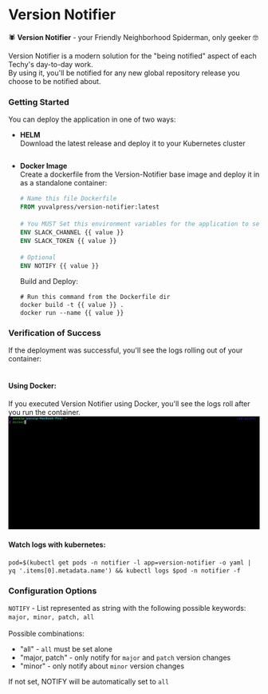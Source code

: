 # Version Notifier
🕷 **Version Notifier** - your Friendly Neighborhood Spiderman, only geeker 🤓

Version Notifier is a modern solution for the "being notified" aspect of each Techy's day-to-day work.
</br>By using it, you'll be notified for any new global repository release you choose to be notified about.

### Getting Started
You can deploy the application in one of two ways:
* **HELM**
</br> Download the latest release and deploy it to your Kubernetes cluster </br>
    ```shell
    
    ```

* **Docker Image**
</br> Create a dockerfile from the Version-Notifier base image and deploy it in as a standalone container:
    ```dockerfile
    # Name this file Dockerfile
    FROM yuvalpress/version-notifier:latest
    
    # You MUST Set this environment variables for the application to send notification to slack
    ENV SLACK_CHANNEL {{ value }}
    ENV SLACK_TOKEN {{ value }}
    
    # Optional
    ENV NOTIFY {{ value }}
    ```
  
    Build and Deploy:
    ```shell
    # Run this command from the Dockerfile dir
    docker build -t {{ value }} .
    docker run --name {{ value }}
    ```

### Verification of Success
If the deployment was successful, you'll see the logs rolling out of your container: </br></br>
#### Using Docker:
If you executed Version Notifier using Docker, you'll see the logs roll after you run the container.
![Docker Run](./docs/docker.gif)
#### Watch logs with kubernetes:
```shell
pod=$(kubectl get pods -n notifier -l app=version-notifier -o yaml | yq '.items[0].metadata.name') && kubectl logs $pod -n notifier -f
```

### Configuration Options
`NOTIFY` - List represented as string with the following possible keywords: `major, minor, patch, all`
</br></br> Possible combinations:
* "all" - `all` must be set alone
* "major, patch" - only notify for `major` and `patch` version changes
* "minor" - only notify about `minor` version changes

If not set, NOTIFY will be automatically set to `all`
